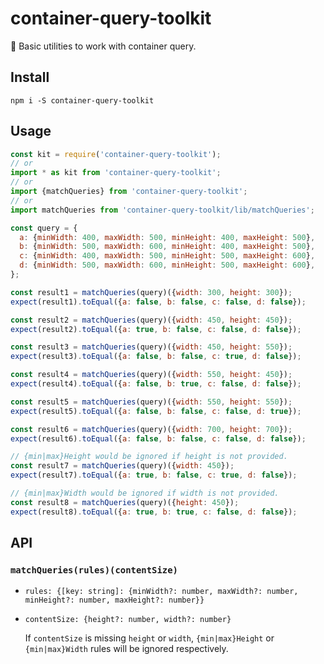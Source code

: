 # container-query-toolkit

:wrench: Basic utilities to work with container query.

## Install

```
npm i -S container-query-toolkit
```

## Usage

```js
const kit = require('container-query-toolkit');
// or
import * as kit from 'container-query-toolkit';
// or
import {matchQueries} from 'container-query-toolkit';
// or
import matchQueries from 'container-query-toolkit/lib/matchQueries';

const query = {
  a: {minWidth: 400, maxWidth: 500, minHeight: 400, maxHeight: 500},
  b: {minWidth: 500, maxWidth: 600, minHeight: 400, maxHeight: 500},
  c: {minWidth: 400, maxWidth: 500, minHeight: 500, maxHeight: 600},
  d: {minWidth: 500, maxWidth: 600, minHeight: 500, maxHeight: 600},
};

const result1 = matchQueries(query)({width: 300, height: 300});
expect(result1).toEqual({a: false, b: false, c: false, d: false});

const result2 = matchQueries(query)({width: 450, height: 450});
expect(result2).toEqual({a: true, b: false, c: false, d: false});

const result3 = matchQueries(query)({width: 450, height: 550});
expect(result3).toEqual({a: false, b: false, c: true, d: false});

const result4 = matchQueries(query)({width: 550, height: 450});
expect(result4).toEqual({a: false, b: true, c: false, d: false});

const result5 = matchQueries(query)({width: 550, height: 550});
expect(result5).toEqual({a: false, b: false, c: false, d: true});

const result6 = matchQueries(query)({width: 700, height: 700});
expect(result6).toEqual({a: false, b: false, c: false, d: false});

// {min|max}Height would be ignored if height is not provided.
const result7 = matchQueries(query)({width: 450});
expect(result7).toEqual({a: true, b: false, c: true, d: false});

// {min|max}Width would be ignored if width is not provided.
const result8 = matchQueries(query)({height: 450});
expect(result8).toEqual({a: true, b: true, c: false, d: false});
```

## API

### `matchQueries(rules)(contentSize)`

- `rules: {[key: string]: {minWidth?: number, maxWidth?: number, minHeight?: number, maxHeight?: number}}`

- `contentSize: {height?: number, width?: number}`

	If `contentSize` is missing `height` or `width`, `{min|max}Height` or `{min|max}Width` rules will be ignored respectively.
